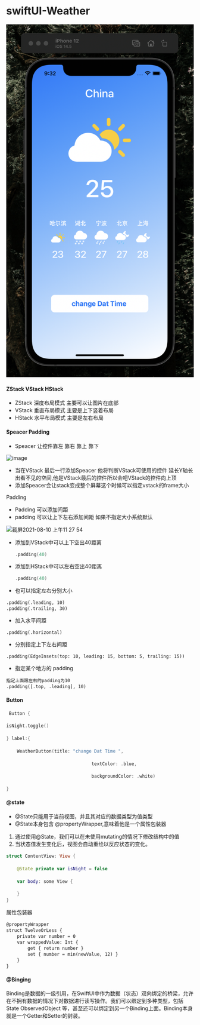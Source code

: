 
# swiftUI-Weather


![img](https://github.com/lichunfei369/swiftUI-Weather/blob/3acd7bc1091eb06f1ada562d10cb6a4908347c67/images.png)

#### ZStack VStack HStack 

- ZStack  深度布局模式  主要可以让图片在底部 
- VStack  垂直布局模式  主要是上下竖着布局 
- HStack  水平布局模式  主要是左右布局 

#### Speacer Padding 

- Speacer 让控件靠左 靠右 靠上 靠下

<img width="539" alt="image" src="https://user-images.githubusercontent.com/80322837/128802036-adcad3d9-75e7-47b4-a84c-f0b80d94b4ac.png">

- 当在VStack 最后一行添加Speacer 他将判断VStack可使用的控件 延长Y轴长出看不见的空间,他是VStack最后的控件所以会吧VStack的控件向上顶
- 添加Speacer会让stack变成整个屏幕这个时候可以指定vstack的frame大小

Padding

- Padding 可以添加间距 
- padding 可以让上下左右添加间距 如果不指定大小系统默认
<img width="543" alt="截屏2021-08-10 上午11 27 54" src="https://user-images.githubusercontent.com/80322837/128803687-b9285ee9-12be-4813-8a37-a53de532228e.png">


- 添加到VStack中可以上下空出40距离

  ```swift
  .padding(40)
  ```

- 添加到HStack中可以左右空出40距离

  ```swift
  .padding(40)
  ```

  

- 也可以指定左右分别大小

```
.padding(.leading, 10)
.padding(.trailing, 30)
```

- 加入水平间距

```
.padding(.horizontal)
```

- 分别指定上下左右间距

```
.padding(EdgeInsets(top: 10, leading: 15, bottom: 5, trailing: 15))
```

- 指定某个地方的 padding

```
指定上面跟左右的padding为10
.padding([.top, .leading], 10)
```

#### Button  

```swift
 Button {

isNight.toggle()

} label:{

	WeatherButton(title: "change Dat Time ",

								textColor: .blue,

								backgroundColor: .white)

}
```

#### @state   

- @State只能用于当前视图，并且其对应的数据类型为值类型
- @State本身包含 @propertyWrapper,意味着他是一个属性包装器

1. 通过使用@State，我们可以在未使用mutating的情况下修改结构中的值
2. 当状态值发生变化后，视图会自动重绘以反应状态的变化。

```swift
struct ContentView: View {
    
    @State private var isNight = false
    
    var body: some View {
    
    }
}
```

属性包装器

```
@propertyWrapper
struct TwelveOrLess {
    private var number = 0
    var wrappedValue: Int {
        get { return number }
        set { number = min(newValue, 12) }
    }
}
```

#### @Binging  

Binding是数据的一级引用，在SwiftUI中作为数据（状态）双向绑定的桥梁，允许在不拥有数据的情况下对数据进行读写操作。我们可以绑定到多种类型，包括 State ObservedObject 等，甚至还可以绑定到另一个Binding上面。Binding本身就是一个Getter和Setter的封装。

